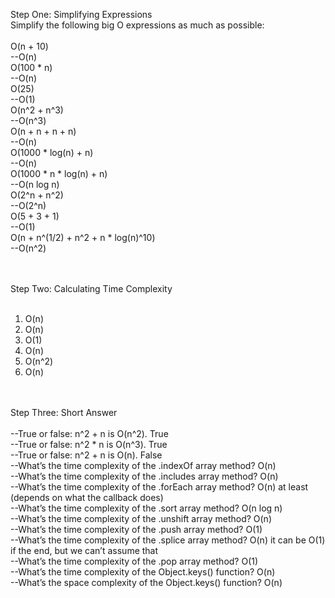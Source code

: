 Step One: Simplifying Expressions<br>
Simplify the following big O expressions as much as possible:<br>
<br>
O(n + 10)<br>
--O(n)<br>
O(100 * n)<br>
--O(n)<br>
O(25)<br>
--O(1)<br>
O(n^2 + n^3)<br>
--O(n^3)<br>
O(n + n + n + n)<br>
--O(n)<br>
O(1000 * log(n) + n)<br>
--O(n)<br>
O(1000 * n * log(n) + n)<br>
--O(n log n)<br>
O(2^n + n^2)<br>
--O(2^n)<br>
O(5 + 3 + 1)<br>
--O(1)<br>
O(n + n^(1/2) + n^2 + n * log(n)^10)<br>
--O(n^2)<br>
<br><br>

Step Two: Calculating Time Complexity<br>
<br>
1. O(n)<br>
2. O(n)<br>
3. O(1)<br>
4. O(n)<br>
5. O(n^2)<br>
6. O(n)<br>
<br><br>

Step Three: Short Answer<br>
<br>
--True or false: n^2 + n is O(n^2). True<br>
--True or false: n^2 * n is O(n^3). True<br>
--True or false: n^2 + n is O(n). False<br>
--What’s the time complexity of the .indexOf array method? O(n)<br>
--What’s the time complexity of the .includes array method? O(n)<br>
--What’s the time complexity of the .forEach array method? O(n) at least (depends on what the callback does)<br>
--What’s the time complexity of the .sort array method? O(n log n)<br>
--What’s the time complexity of the .unshift array method? O(n)<br>
--What’s the time complexity of the .push array method? O(1)<br>
--What’s the time complexity of the .splice array method? O(n) it can be O(1) if the end, but we can’t assume that<br>
--What’s the time complexity of the .pop array method? O(1)<br>
--What’s the time complexity of the Object.keys() function? O(n)<br>
--What’s the space complexity of the Object.keys() function? O(n)<br>